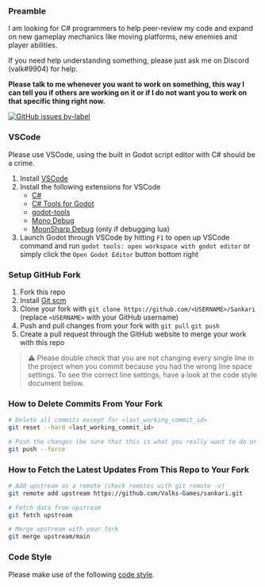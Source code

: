 ### Preamble
I am looking for C# programmers to help peer-review my code and expand on new gameplay mechanics like moving platforms, new enemies and player abilities.

If you need help understanding something, please just ask me on Discord (valk#9904) for help.

**Please talk to me whenever you want to work on something, this way I can tell you if others are working on it or if I do not want you to work on that specific thing right now.**

[![GitHub issues by-label](https://img.shields.io/github/issues/Valks-Games/sankari/coding?color=black)](https://github.com/Valks-Games/sankari/issues?q=is%3Aissue+is%3Aopen+label%3Acoding)

### VSCode
Please use VSCode, using the built in Godot script editor with C# should be a crime.
1. Install [VSCode](https://code.visualstudio.com)
2. Install the following extensions for VSCode
    - [C#](https://marketplace.visualstudio.com/items?itemName=ms-dotnettools.csharp)
    - [C# Tools for Godot](https://marketplace.visualstudio.com/items?itemName=neikeq.godot-csharp-vscode)
    - [godot-tools](https://marketplace.visualstudio.com/items?itemName=geequlim.godot-tools)
    - [Mono Debug](https://marketplace.visualstudio.com/items?itemName=ms-vscode.mono-debug)
    - [MoonSharp Debug](https://marketplace.visualstudio.com/items?itemName=xanathar.moonsharp-debug) (only if debugging lua)
3. Launch Godot through VSCode by hitting `F1` to open up VSCode command and run `godot tools: open workspace with godot editor` or simply click the `Open Godot Editor` button bottom right

### Setup GitHub Fork
1. Fork this repo
2. Install [Git scm](https://git-scm.com/downloads)
3. Clone your fork with `git clone https://github.com/<USERNAME>/Sankari` (replace `<USERNAME>` with your GitHub username)
4. Push and pull changes from your fork with `git pull` `git push`
5. Create a pull request through the GitHub website to merge your work with this repo

> ⚠️ Please double check that you are not changing every single line in the project when you commit because you had the wrong line space settings. To see the correct line settings, have a look at the code style document below.

### How to Delete Commits From Your Fork
```bash
# Delete all commits except for <last_working_commit_id>
git reset --hard <last_working_commit_id>

# Push the changes (be sure that this is what you really want to do or you may lose a lot of progress)
git push --force
```

### How to Fetch the Latest Updates From This Repo to Your Fork
```bash
# Add upstream as a remote (check remotes with git remote -v)
git remote add upstream https://github.com/Valks-Games/sankari.git

# Fetch data from upstream
git fetch upstream

# Merge upstream with your fork
git merge upstream/main
```

### Code Style
Please make use of the following [code style](https://github.com/GodotModules/GodotModulesCSharp/blob/main/.github/FORMATTING_GUIDELINES.md).
